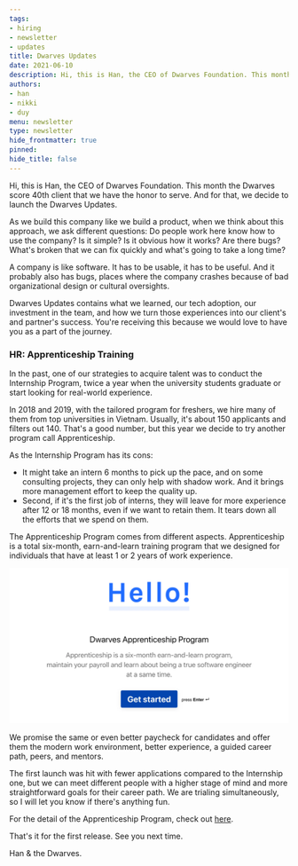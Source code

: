 ```yaml
---
tags: 
- hiring
- newsletter
- updates
title: Dwarves Updates
date: 2021-06-10
description: Hi, this is Han, the CEO of Dwarves Foundation. This month the Dwarves score 40th client that we have the honor to serve. And for that, we decide to launch the Dwarves Updates.
authors: 
- han
- nikki
- duy
menu: newsletter
type: newsletter
hide_frontmatter: true
pinned: 
hide_title: false
---
```


Hi, this is Han, the CEO of Dwarves Foundation. This month the Dwarves score 40th client that we have the honor to serve. And for that, we decide to launch the Dwarves Updates.

As we build this company like we build a product, when we think about this approach, we ask different questions: Do people work here know how to use the company? Is it simple? Is it obvious how it works? Are there bugs? What's broken that we can fix quickly and what's going to take a long time?

A company is like software. It has to be usable, it has to be useful. And it probably also has bugs, places where the company crashes because of bad organizational design or cultural oversights.

Dwarves Updates contains what we learned, our tech adoption, our investment in the team, and how we turn those experiences into our client's and partner's success. You're receiving this because we would love to have you as a part of the journey.

### HR: Apprenticeship Training
In the past, one of our strategies to acquire talent was to conduct the Internship Program, twice a year when the university students graduate or start looking for real-world experience.

In 2018 and 2019, with the tailored program for freshers, we hire many of them from top universities in Vietnam. Usually, it's about 150 applicants and filters out 140. That's a good number, but this year we decide to try another program call Apprenticeship.

As the Internship Program has its cons:
- It might take an intern 6 months to pick up the pace, and on some consulting projects, they can only help with shadow work. And it brings more management effort to keep the quality up.
- Second, if it's the first job of interns, they will leave for more experience after 12 or 18 months, even if we want to retain them. It tears down all the efforts that we spend on them.

The Apprenticeship Program comes from different aspects. Apprenticeship is a total six-month, earn-and-learn training program that we designed for individuals that have at least 1 or 2 years of work experience.

![](assets/dwarves-updates-20240312105331395.webp)

We promise the same or even better paycheck for candidates and offer them the modern work environment, better experience, a guided career path, peers, and mentors.

The first launch was hit with fewer applications compared to the Internship one, but we can meet different people with a higher stage of mind and more straightforward goals for their career path. We are trialing simultaneously, so I will let you know if there's anything fun.

For the detail of the Apprenticeship Program, check out [here](https://memo.d.foundation/careers/apprentice/dwarves-foundation-apprenticeship-batch-of-2022/).

That's it for the first release. See you next time.

Han & the Dwarves.